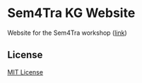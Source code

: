 # Sem4Tra KG Website

Website for the Sem4Tra workshop ([link](https://sem4tra.linkeddata.es/))

## License
[MIT License](./LICENSE)
